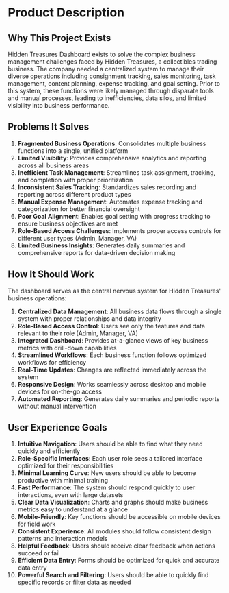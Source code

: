 # Product Description

## Why This Project Exists

Hidden Treasures Dashboard exists to solve the complex business management challenges faced by Hidden Treasures, a collectibles trading business. The company needed a centralized system to manage their diverse operations including consignment tracking, sales monitoring, task management, content planning, expense tracking, and goal setting. Prior to this system, these functions were likely managed through disparate tools and manual processes, leading to inefficiencies, data silos, and limited visibility into business performance.

## Problems It Solves

1. **Fragmented Business Operations**: Consolidates multiple business functions into a single, unified platform
2. **Limited Visibility**: Provides comprehensive analytics and reporting across all business areas
3. **Inefficient Task Management**: Streamlines task assignment, tracking, and completion with proper prioritization
4. **Inconsistent Sales Tracking**: Standardizes sales recording and reporting across different product types
5. **Manual Expense Management**: Automates expense tracking and categorization for better financial oversight
6. **Poor Goal Alignment**: Enables goal setting with progress tracking to ensure business objectives are met
7. **Role-Based Access Challenges**: Implements proper access controls for different user types (Admin, Manager, VA)
8. **Limited Business Insights**: Generates daily summaries and comprehensive reports for data-driven decision making

## How It Should Work

The dashboard serves as the central nervous system for Hidden Treasures' business operations:

1. **Centralized Data Management**: All business data flows through a single system with proper relationships and data integrity
2. **Role-Based Access Control**: Users see only the features and data relevant to their role (Admin, Manager, VA)
3. **Integrated Dashboard**: Provides at-a-glance views of key business metrics with drill-down capabilities
4. **Streamlined Workflows**: Each business function follows optimized workflows for efficiency
5. **Real-Time Updates**: Changes are reflected immediately across the system
6. **Responsive Design**: Works seamlessly across desktop and mobile devices for on-the-go access
7. **Automated Reporting**: Generates daily summaries and periodic reports without manual intervention

## User Experience Goals

1. **Intuitive Navigation**: Users should be able to find what they need quickly and efficiently
2. **Role-Specific Interfaces**: Each user role sees a tailored interface optimized for their responsibilities
3. **Minimal Learning Curve**: New users should be able to become productive with minimal training
4. **Fast Performance**: The system should respond quickly to user interactions, even with large datasets
5. **Clear Data Visualization**: Charts and graphs should make business metrics easy to understand at a glance
6. **Mobile-Friendly**: Key functions should be accessible on mobile devices for field work
7. **Consistent Experience**: All modules should follow consistent design patterns and interaction models
8. **Helpful Feedback**: Users should receive clear feedback when actions succeed or fail
9. **Efficient Data Entry**: Forms should be optimized for quick and accurate data entry
10. **Powerful Search and Filtering**: Users should be able to quickly find specific records or filter data as needed
